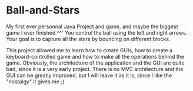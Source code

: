 # Ball-and-Stars

My first ever personnal Java Project and game, and maybe the biggest game I ever finished ^^'
You control the ball using the left and right arrows. Your goal is to capture all the stars by bouncing on different blocks.


This project allowed me to learn how to create GUIs, how to create a keyboard-controlled game and how to make all the operations behind the game.
Obviously, the architecture of the application and the GUI are quite bad, since it is a very early project.
There is no MVC architecture and the GUI can be greatly improved, but I will leave it as it is, since I like the "nostalgy" it gives me ;)

